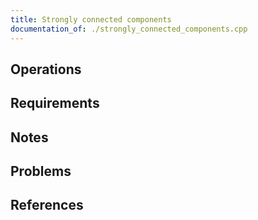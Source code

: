 ```yaml
---
title: Strongly connected components
documentation_of: ./strongly_connected_components.cpp
---
```


## Operations

## Requirements

## Notes

## Problems

## References
